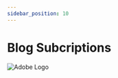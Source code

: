```yaml
---
sidebar_position: 10
---
```


# Blog Subcriptions

![Adobe Logo](/img/store-usuario/20.png "Hover text")
